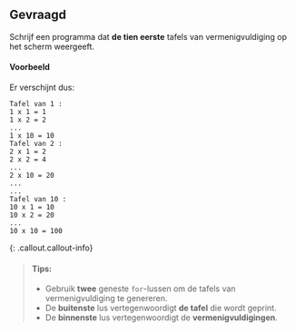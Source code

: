 ## Gevraagd
Schrijf een programma dat **de tien eerste** tafels van vermenigvuldiging op het scherm weergeeft.

#### Voorbeeld

Er verschijnt dus:
```
Tafel van 1 :
1 x 1 = 1
1 x 2 = 2
...
1 x 10 = 10
Tafel van 2 :
2 x 1 = 2
2 x 2 = 4
...
2 x 10 = 20
...
...
Tafel van 10 :
10 x 1 = 10
10 x 2 = 20
...
10 x 10 = 100
```

{: .callout.callout-info}
>#### Tips: 
>- Gebruik **twee** geneste `for`-lussen om de tafels van vermenigvuldiging te genereren. 
>- De **buitenste** lus vertegenwoordigt **de tafel** die wordt geprint. 
>- De **binnenste** lus vertegenwoordigt de **vermenigvuldigingen**.
